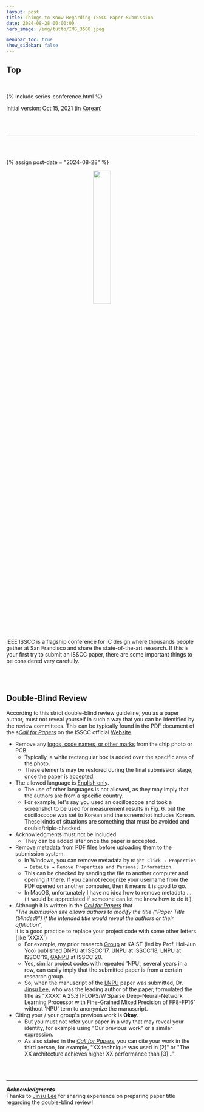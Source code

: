 ```yaml
---
layout: post
title: Things to Know Regarding ISSCC Paper Submission
date: 2024-08-28 00:00:00
hero_image: /img/tutto/IMG_3508.jpeg

menubar_toc: true
show_sidebar: false
---
```


## Top

<br>

<!-- Series -->
{% include series-conference.html %}

<!-- CSS -->
<style>
/* TOC */
.contents {position: sticky; top: 10%;}
</style>

<!-- Javascript -->
<script src="https://kit.fontawesome.com/46ff08c48c.js" crossorigin="anonymous"></script>

<!-- Version -->
<i class="fa-regular fa-calendar-check fa-lg"></i> Initial version: Oct 15, 2021 (in <a href="https://tuttozurich.tistory.com/45" target="_blank">Korean</a>)<br>

<br><br>

---

<br><br>

<!---------->
<!-- Main -->
<!---------->

{% assign post-date = "2024-08-28" %}

<center><img src='{{ site.base_url }}{{ site.image_dir }}/icons/logo--isscc.png' style='width:30%'></center>

<br><br>

IEEE ISSCC is a flagship conference for IC design where thousands people gather at San Francisco and share the state-of-the-art research. If this is your first try to submit an ISSCC paper, there are some important things to be considered very carefully.

<br><br>

## Double-Blind Review

According to this strict double-blind review guideline, you as a paper author, must not reveal yourself in such a way that you can be identified by the review committees. This can be typically found in the PDF document of the s<a href="https://submissions.mirasmart.com/ISSCC2025/PDF/ISSCC2025CFP.pdf" target="_blank">*Call for Papers*</a> on the ISSCC official <a href="https://www.isscc.org/call-for-papers-overview" target="_blank">Website</a>.

- Remove any <u>logos, code names, or other marks</u> from the chip photo or PCB.
  - Typically, a white rectangular box is added over the specific area of the photo.
  - These elements may be restored during the final submission stage, once the paper is accepted.
- The allowed language is <u>English only</u>.
  - The use of other languages is not allowed, as they may imply that the authors are from a specific country.
  - For example, let's say you used an oscilloscope and took a screenshot to be used for measurement results in Fig. 6, but the oscilloscope was set to Korean and the screenshot includes Korean. These kinds of situations are something that must be avoided and double/triple-checked.
- Acknowledgments must not be included.
  - They can be added later once the paper is accepted.
- Remove <u>metadata</u> from PDF files before uploading them to the submission system.
  - In <i class="fa-brands fa-windows"></i> Windows, you can remove metadata by `Right Click → Properties → Details → Remove Properties and Personal Information`.
  - This can be checked by sending the file to another computer and opening it there. If you cannot recognize your username from the PDF opened on another computer, then it means it is good to go.
  - In <i class="fa-brands fa-apple fa-lg"></i> MacOS, unfortunately I have no idea how to remove metadata ... <i class="fa-regular fa-face-sad-tear fa-lg"></i> (it would be appreciated if someone can let me know how to do it <i class="fa-regular fa-face-laugh fa-lg"></i>).
- Although it is written in the <a href="https://submissions.mirasmart.com/ISSCC2025/PDF/ISSCC2025CFP.pdf" target="_blank">*Call for Papers*</a> that<br>
  *"The submission site allows authors to modify the title (“Paper Title (blinded)”) if the intended title would reveal the authors or their affiliation"*,<br>
  it is a good practice to replace your project code with some other letters (like 'XXXX')
  - For example, my prior research <a href="http://ssl.kaist.ac.kr" target="_blank">Group</a> at KAIST (led by Prof. Hoi-Jun Yoo) published <a href="https://doi.org/10.1109/ISSCC.2017.7870350" target="_blank">DNPU</a> at ISSCC'17, <a href="https://doi.org/10.1109/ISSCC.2018.8310262" target="_blank">UNPU</a> at ISSCC'18, <a href="https://doi.org/10.1109/ISSCC.2019.8662302" target="_blank">LNPU</a> at ISSCC'19, <a href="https://doi.org/10.1109/ISSCC19947.2020.9062989" target="_blank">GANPU</a> at ISSCC'20.
  - Yes, similar project codes with repeated 'NPU', several years in a row, can easily imply that the submitted paper is from a certain research group.
  - So, when the manuscript of the <a href="https://doi.org/10.1109/ISSCC.2019.8662302" target="_blank">LNPU</a> paper was submitted, Dr. <a href="https://www.linkedin.com/in/jinsulee/" target="_blank">Jinsu Lee</a>, who was the leading author of the paper, formulated the title as "XXXX: A 25.3TFLOPS/W Sparse Deep-Neural-Network Learning Processor with Fine-Grained Mixed Precision of FP8-FP16" without 'NPU' term to anonymize the manuscript.
- Citing your / your group's previous work is **Okay**.
  - But you must not refer your paper in a way that may reveal your identity, for example using "Our previous work" or a similar expression.
  - As also stated in the <a href="https://submissions.mirasmart.com/ISSCC2025/PDF/ISSCC2025CFP.pdf" target="_blank">*Call for Papers*</a>, you can cite your work in the third person, for example, "XX technique was used in [2]" or "The XX architecture achieves higher XX performance than [3] ..".

<br><br>

---

***Acknowledgments***<br>
Thanks to <a href="https://www.linkedin.com/in/jinsulee/" target="_blank">Jinsu Lee</a> for sharing experience on preparing paper title regarding the double-blind review!
